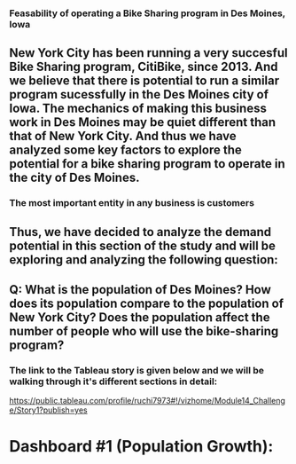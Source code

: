 ### Feasability of operating a Bike Sharing program in Des Moines, Iowa

## New York City has been running a very succesful Bike Sharing program, CitiBike, since 2013. And we believe that there is potential to run a similar program sucessfully in the Des Moines city of Iowa. The mechanics of making this business work in Des Moines may be quiet different than that of New York City. And thus we have analyzed some key factors to explore the potential for a bike sharing program to operate in the city of Des Moines.

### The most important entity in any business is customers

## Thus, we have decided to analyze the demand potential in this section of the study and will be exploring and analyzing the following question:

## Q: What is the population of Des Moines? How does its population compare to the population of New York City? Does the population affect the number of people who will use the bike-sharing program?

### The link to the Tableau story is given below and we will be walking through it's different sections in detail:
https://public.tableau.com/profile/ruchi7973#!/vizhome/Module14_Challenge/Story1?publish=yes

# Dashboard #1 (Population Growth):
